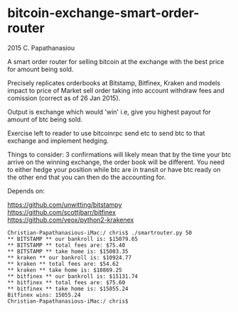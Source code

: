 # bitcoin-exchange-smart-order-router

2015 C. Papathanasiou

A smart order router for selling bitcoin at the exchange with the best price for amount being sold.

Precisely replicates orderbooks at Bitstamp, Bitfinex, Kraken and models impact to price of  Market sell order taking into account withdraw fees and comission (correct as of 26 Jan 2015).

Output is exchange which would 'win' i.e, give you highest payout for amount of btc being sold.

Exercise left to reader to use bitcoinrpc send etc to send btc to that exchange and implement hedging.

Things to consider:
3 confirmations will likely mean that by the time your btc arrive on the winning exchange, the order book will be different. You need to either hedge your position while btc are in transit or have btc ready on the other end that you can then do the accounting for.

Depends on:

https://github.com/unwitting/bitstampy
<br>
https://github.com/scottjbarr/bitfinex
<br>
https://github.com/veox/python2-krakenex


```
Christian-Papathanasious-iMac:/ chris$ ./smartrouter.py 50
** BITSTAMP ** our bankroll is: $15079.65
** BITSTAMP ** total fees are: $75.40
** BITSTAMP ** take home is: $15003.35
** kraken ** our bankroll is: $10924.77
** kraken ** total fees are: $54.62
** kraken ** take home is: $10869.25
** bitfinex ** our bankroll is: $15131.74
** bitfinex ** total fees are: $75.60
** bitfinex ** take home is: $15055.24
Bitfinex wins: 15055.24
Christian-Papathanasious-iMac:/ chris$
```

